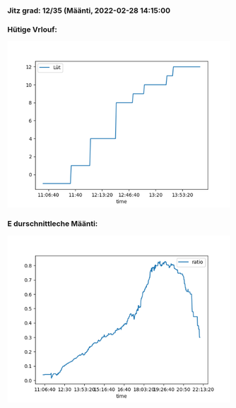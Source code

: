 ### Jitz grad: 12/35 (Määnti, 2022-02-28 14:15:00

### Hütige Vrlouf:
![Graph](Today.png)

### E durschnittleche Määnti:
![Graph](Määnti.png)